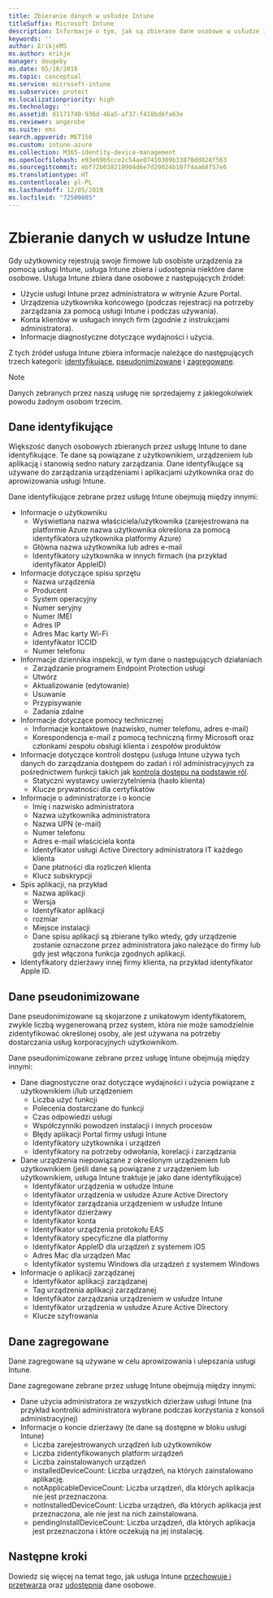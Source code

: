 ```yaml
---
title: Zbieranie danych w usłudze Intune
titleSuffix: Microsoft Intune
description: Informacje o tym, jak są zbierane dane osobowe w usłudze Intune.
keywords: ''
author: ErikjeMS
ms.author: erikje
manager: dougeby
ms.date: 05/18/2018
ms.topic: conceptual
ms.service: microsoft-intune
ms.subservice: protect
ms.localizationpriority: high
ms.technology: ''
ms.assetid: d1171740-936d-46a5-af37-f418bd6fa63e
ms.reviewer: angerobe
ms.suite: ems
search.appverid: MET150
ms.custom: intune-azure
ms.collection: M365-identity-device-management
ms.openlocfilehash: e93e69b5cce2c54ae07410309b33870dd828f563
ms.sourcegitcommit: ebf72b038219904d6e7d20024b107f4aa68f57e6
ms.translationtype: HT
ms.contentlocale: pl-PL
ms.lasthandoff: 12/05/2019
ms.locfileid: "72509085"
---
```

# <a name="data-collection-in-intune"></a>Zbieranie danych w usłudze Intune

Gdy użytkownicy rejestrują swoje firmowe lub osobiste urządzenia za pomocą usługi Intune, usługa Intune zbiera i udostępnia niektóre dane osobowe. Usługa Intune zbiera dane osobowe z następujących źródeł:

- Użycie usługi Intune przez administratora w witrynie Azure Portal.
- Urządzenia użytkownika końcowego (podczas rejestracji na potrzeby zarządzania za pomocą usługi Intune i podczas używania).
- Konta klientów w usługach innych firm (zgodnie z instrukcjami administratora).
- Informacje diagnostyczne dotyczące wydajności i użycia.

Z tych źródeł usługa Intune zbiera informacje należące do następujących trzech kategorii: [identyfikujące](#identified-data), [pseudonimizowane](#pseudonymized-data) i [zagregowane](#aggregated-data).

> [!NOTE]
> Danych zebranych przez naszą usługę nie sprzedajemy z jakiegokolwiek powodu żadnym osobom trzecim.

## <a name="identified-data"></a>Dane identyfikujące

Większość danych osobowych zbieranych przez usługę Intune to dane identyfikujące. Te dane są powiązane z użytkownikiem, urządzeniem lub aplikacją i stanowią sedno natury zarządzania. Dane identyfikujące są używane do zarządzania urządzeniami i aplikacjami użytkownika oraz do aprowizowania usługi Intune.

Dane identyfikujące zebrane przez usługę Intune obejmują między innymi: 

- Informacje o użytkowniku
  - Wyświetlana nazwa właściciela/użytkownika (zarejestrowana na platformie Azure nazwa użytkownika określona za pomocą identyfikatora użytkownika platformy Azure)
  - Główna nazwa użytkownika lub adres e-mail
  - Identyfikatory użytkownika w innych firmach (na przykład identyfikator AppleID)
- Informacje dotyczące spisu sprzętu
  - Nazwa urządzenia
  - Producent
  - System operacyjny
  - Numer seryjny
  - Numer IMEI
  - Adres IP
  - Adres Mac karty Wi-Fi
  - Identyfikator ICCID
  - Numer telefonu
- Informacje dziennika inspekcji, w tym dane o następujących działaniach
  - Zarządzanie programem Endpoint Protection usługi
  - Utwórz
  - Aktualizowanie (edytowanie)
  - Usuwanie
  - Przypisywanie
  - Zadania zdalne
- Informacje dotyczące pomocy technicznej
  - Informacje kontaktowe (nazwisko, numer telefonu, adres e-mail)
  - Korespondencja e-mail z pomocą techniczną firmy Microsoft oraz członkami zespołu obsługi klienta i zespołów produktów
- Informacje dotyczące kontroli dostępu (usługa Intune używa tych danych do zarządzania dostępem do zadań i ról administracyjnych za pośrednictwem funkcji takich jak [kontrola dostępu na podstawie ról](../fundamentals/role-based-access-control.md).
  - Statyczni wystawcy uwierzytelnienia (hasło klienta)
  - Klucze prywatności dla certyfikatów 
- Informacje o administratorze i o koncie
  - Imię i nazwisko administratora
  - Nazwa użytkownika administratora
  - Nazwa UPN (e-mail)
  - Numer telefonu
  - Adres e-mail właściciela konta
  - Identyfikator usługi Active Directory administratora IT każdego klienta
  - Dane płatności dla rozliczeń klienta
  - Klucz subskrypcji
- Spis aplikacji, na przykład
  - Nazwa aplikacji
  - Wersja
  - Identyfikator aplikacji
  - rozmiar
  - Miejsce instalacji
  - Dane spisu aplikacji są zbierane tylko wtedy, gdy urządzenie zostanie oznaczone przez administratora jako należące do firmy lub gdy jest włączona funkcja zgodnych aplikacji.  
- Identyfikatory dzierżawy innej firmy klienta, na przykład identyfikator Apple ID. 

## <a name="pseudonymized-data"></a>Dane pseudonimizowane

Dane pseudonimizowane są skojarzone z unikatowym identyfikatorem, zwykle liczbą wygenerowaną przez system, która nie może samodzielnie zidentyfikować określonej osoby, ale jest używana na potrzeby dostarczania usług korporacyjnych użytkownikom. 

Dane pseudonimizowane zebrane przez usługę Intune obejmują między innymi: 

- Dane diagnostyczne oraz dotyczące wydajności i użycia powiązane z użytkownikiem i/lub urządzeniem
  - Liczba użyć funkcji
  - Polecenia dostarczane do funkcji
  - Czas odpowiedzi usługi
  - Współczynniki powodzeń instalacji i innych procesów
  - Błędy aplikacji Portal firmy usługi Intune
  - Identyfikatory użytkownika i urządzeń
  - Identyfikatory na potrzeby odwołania, korelacji i zarządzania 
- Dane urządzenia niepowiązane z określonym urządzeniem lub użytkownikiem (jeśli dane są powiązane z urządzeniem lub użytkownikiem, usługa Intune traktuje je jako dane identyfikujące)
  - Identyfikator urządzenia w usłudze Intune
  - Identyfikator urządzenia w usłudze Azure Active Directory
  - Identyfikator zarządzania urządzeniem w usłudze Intune
  - Identyfikator dzierżawy
  - Identyfikator konta
  - Identyfikator urządzenia protokołu EAS
  - Identyfikatory specyficzne dla platformy
  - Identyfikator AppleID dla urządzeń z systemem iOS
  - Adres Mac dla urządzeń Mac
  - Identyfikator systemu Windows dla urządzeń z systemem Windows
- Informacje o aplikacji zarządzanej
  - Identyfikator aplikacji zarządzanej
  - Tag urządzenia aplikacji zarządzanej
  - Identyfikator zarządzania urządzeniem w usłudze Intune
  - Identyfikator urządzenia w usłudze Azure Active Directory
  - Klucze szyfrowania

## <a name="aggregated-data"></a>Dane zagregowane

Dane zagregowane są używane w celu aprowizowania i ulepszania usługi Intune. 

Dane zagregowane zebrane przez usługę Intune obejmują między innymi: 

- Dane użycia administratora ze wszystkich dzierżaw usługi Intune (na przykład kontrolki administratora wybrane podczas korzystania z konsoli administracyjnej)
- Informacje o koncie dzierżawy (te dane są dostępne w bloku usługi Intune)
  - Liczba zarejestrowanych urządzeń lub użytkowników
  - Liczba zidentyfikowanych platform urządzeń  
  - Liczba zainstalowanych urządzeń
  - installedDeviceCount: Liczba urządzeń, na których zainstalowano aplikację.
  - notApplicableDeviceCount: Liczba urządzeń, dla których aplikacja nie jest przeznaczona.
  - notInstalledDeviceCount: Liczba urządzeń, dla których aplikacja jest przeznaczona, ale nie jest na nich zainstalowana.
  - pendingInstallDeviceCount: Liczba urządzeń, dla których aplikacja jest przeznaczona i które oczekują na jej instalację.

## <a name="next-steps"></a>Następne kroki

Dowiedz się więcej na temat tego, jak usługa Intune [przechowuje i przetwarza](privacy-data-store-process.md) oraz [udostępnia](privacy-data-secure-share.md) dane osobowe. 
